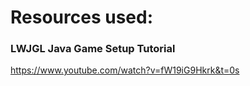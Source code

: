 # Resources used:

### LWJGL Java Game Setup Tutorial
https://www.youtube.com/watch?v=fW19iG9Hkrk&t=0s

